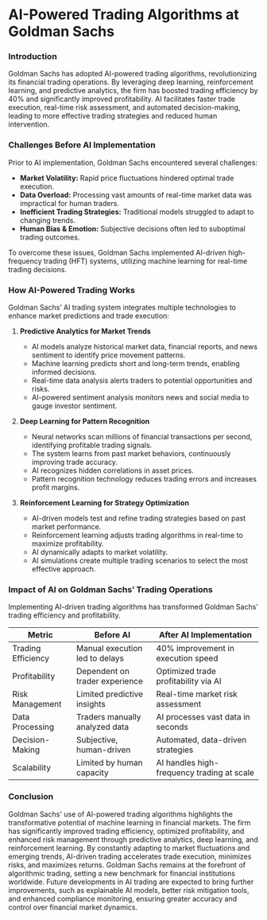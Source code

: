 # AI-Powered Trading Algorithms at Goldman Sachs

### Introduction

Goldman Sachs has adopted AI-powered trading algorithms, revolutionizing its financial trading operations. By leveraging deep learning, reinforcement learning, and predictive analytics, the firm has boosted trading efficiency by 40% and significantly improved profitability. AI facilitates faster trade execution, real-time risk assessment, and automated decision-making, leading to more effective trading strategies and reduced human intervention.

### Challenges Before AI Implementation

Prior to AI implementation, Goldman Sachs encountered several challenges:

- **Market Volatility:** Rapid price fluctuations hindered optimal trade execution.
- **Data Overload:** Processing vast amounts of real-time market data was impractical for human traders.
- **Inefficient Trading Strategies:** Traditional models struggled to adapt to changing trends.
- **Human Bias & Emotion:** Subjective decisions often led to suboptimal trading outcomes.

To overcome these issues, Goldman Sachs implemented AI-driven high-frequency trading (HFT) systems, utilizing machine learning for real-time trading decisions.

### How AI-Powered Trading Works

Goldman Sachs’ AI trading system integrates multiple technologies to enhance market predictions and trade execution:

1.  **Predictive Analytics for Market Trends**

    - AI models analyze historical market data, financial reports, and news sentiment to identify price movement patterns.
    - Machine learning predicts short and long-term trends, enabling informed decisions.
    - Real-time data analysis alerts traders to potential opportunities and risks.
    - AI-powered sentiment analysis monitors news and social media to gauge investor sentiment.

2.  **Deep Learning for Pattern Recognition**

    - Neural networks scan millions of financial transactions per second, identifying profitable trading signals.
    - The system learns from past market behaviors, continuously improving trade accuracy.
    - AI recognizes hidden correlations in asset prices.
    - Pattern recognition technology reduces trading errors and increases profit margins.

3.  **Reinforcement Learning for Strategy Optimization**

    - AI-driven models test and refine trading strategies based on past market performance.
    - Reinforcement learning adjusts trading algorithms in real-time to maximize profitability.
    - AI dynamically adapts to market volatility.
    - AI simulations create multiple trading scenarios to select the most effective approach.

### Impact of AI on Goldman Sachs’ Trading Operations

Implementing AI-driven trading algorithms has transformed Goldman Sachs’ trading efficiency and profitability.

| Metric             | Before AI                      | After AI Implementation                    |
| ------------------ | ------------------------------ | ------------------------------------------ |
| Trading Efficiency | Manual execution led to delays | 40% improvement in execution speed         |
| Profitability      | Dependent on trader experience | Optimized trade profitability via AI       |
| Risk Management    | Limited predictive insights    | Real-time market risk assessment           |
| Data Processing    | Traders manually analyzed data | AI processes vast data in seconds          |
| Decision-Making    | Subjective, human-driven       | Automated, data-driven strategies          |
| Scalability        | Limited by human capacity      | AI handles high-frequency trading at scale |

### Conclusion

Goldman Sachs' use of AI-powered trading algorithms highlights the transformative potential of machine learning in financial markets. The firm has significantly improved trading efficiency, optimized profitability, and enhanced risk management through predictive analytics, deep learning, and reinforcement learning. By constantly adapting to market fluctuations and emerging trends, AI-driven trading accelerates trade execution, minimizes risks, and maximizes returns. Goldman Sachs remains at the forefront of algorithmic trading, setting a new benchmark for financial institutions worldwide. Future developments in AI trading are expected to bring further improvements, such as explainable AI models, better risk mitigation tools, and enhanced compliance monitoring, ensuring greater accuracy and control over financial market dynamics.

